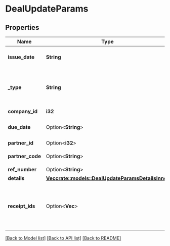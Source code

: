 # DealUpdateParams

## Properties

Name | Type | Description | Notes
------------ | ------------- | ------------- | -------------
**issue_date** | **String** | 発生日 (yyyy-mm-dd) | 
**_type** | **String** | 収支区分 (収入: income, 支出: expense) | 
**company_id** | **i32** | 事業所ID | 
**due_date** | Option<**String**> | 支払期日(yyyy-mm-dd) | [optional]
**partner_id** | Option<**i32**> | 取引先ID | [optional]
**partner_code** | Option<**String**> | 取引先コード | [optional]
**ref_number** | Option<**String**> | 管理番号 | [optional]
**details** | [**Vec<crate::models::DealUpdateParamsDetailsInner>**](dealUpdateParams_details_inner.md) |  | 
**receipt_ids** | Option<**Vec<i32>**> | 証憑ファイルID（ファイルボックスのファイルID）（配列） | [optional]

[[Back to Model list]](../README.md#documentation-for-models) [[Back to API list]](../README.md#documentation-for-api-endpoints) [[Back to README]](../README.md)


